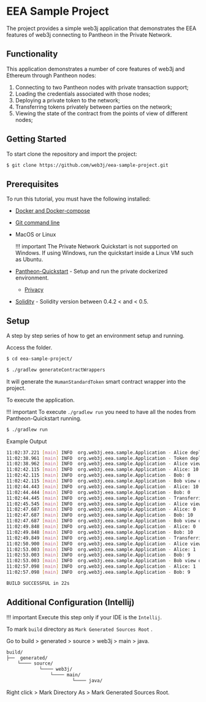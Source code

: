 # EEA Sample Project
The project provides a simple web3j application that demonstrates the EEA features of web3j connecting to Pantheon in the Private Network.

## Functionality
This application demonstrates a number of core features of web3j and Ethereum through Pantheon nodes:

1.  Connecting to two Pantheon nodes with private transaction support;
2.  Loading the credentials associated with those nodes;
3.  Deploying a private token to the network;
4.  Transferring tokens privately between parties on the network;
5.  Viewing the state of the contract from the points of view of different nodes;


## Getting Started

To start clone the repository and import the project:

```bash
$ git clone https://github.com/web3j/eea-sample-project.git
```

## Prerequisites

To run this tutorial, you must have the following installed:

- [Docker and Docker-compose](https://docs.docker.com/compose/install/) 

- [Git command line](https://git-scm.com/)

- MacOS or Linux 
    
    !!! important 
        The Private Network Quickstart is not supported on Windows. If using Windows, run the quickstart
        inside a Linux VM such as Ubuntu. 

- [Pantheon-Quickstart](https://github.com/PegaSysEng/pantheon-quickstart) - Setup and run the private dockerized environment.
    - [Privacy](https://github.com/PegaSysEng/pantheon-quickstart/tree/4-node-example/privacy)

- [Solidity](https://solidity.readthedocs.io/en/v0.4.24/installing-solidity.html) - Solidity version between 0.4.2 < and < 0.5.

## Setup

A step by step series of  how to get an environment setup and running.
    
    
Access the folder.

```bash
$ cd eea-sample-project/
```

```bash
$ ./gradlew generateContractWrappers
```
It will generate the `HumanStandardToken`  smart contract wrapper into the project.

To execute the application.

!!! important 
        To execute `./gradlew run` you need to have all the nodes from Pantheon-Quickstart running.

```bash
$ ./gradlew run
```

Example Output
```bash
11:02:37.221 [main] INFO  org.web3j.eea.sample.Application - Alice deploying private token for {Alice, Bob}
11:02:38.961 [main] INFO  org.web3j.eea.sample.Application - Token deployed at 0x08ae6fb627eff726705d72e3705746f5353986f2 for {Alice, Bob}
11:02:38.962 [main] INFO  org.web3j.eea.sample.Application - Alice view of tokens:
11:02:42.115 [main] INFO  org.web3j.eea.sample.Application - Alice: 10
11:02:42.115 [main] INFO  org.web3j.eea.sample.Application - Bob: 0
11:02:42.115 [main] INFO  org.web3j.eea.sample.Application - Bob view of tokens:
11:02:44.443 [main] INFO  org.web3j.eea.sample.Application - Alice: 10
11:02:44.444 [main] INFO  org.web3j.eea.sample.Application - Bob: 0
11:02:44.445 [main] INFO  org.web3j.eea.sample.Application - Transferring 10 tokens from Alice to Bob
11:02:45.545 [main] INFO  org.web3j.eea.sample.Application - Alice view of tokens:
11:02:47.687 [main] INFO  org.web3j.eea.sample.Application - Alice: 0
11:02:47.687 [main] INFO  org.web3j.eea.sample.Application - Bob: 10
11:02:47.687 [main] INFO  org.web3j.eea.sample.Application - Bob view of tokens:
11:02:49.848 [main] INFO  org.web3j.eea.sample.Application - Alice: 0
11:02:49.848 [main] INFO  org.web3j.eea.sample.Application - Bob: 10
11:02:49.849 [main] INFO  org.web3j.eea.sample.Application - Transferring 1 token from Bob to Alice
11:02:50.900 [main] INFO  org.web3j.eea.sample.Application - Alice view of tokens:
11:02:53.003 [main] INFO  org.web3j.eea.sample.Application - Alice: 1
11:02:53.003 [main] INFO  org.web3j.eea.sample.Application - Bob: 9
11:02:53.003 [main] INFO  org.web3j.eea.sample.Application - Bob view of tokens:
11:02:57.098 [main] INFO  org.web3j.eea.sample.Application - Alice: 1
11:02:57.098 [main] INFO  org.web3j.eea.sample.Application - Bob: 9

BUILD SUCCESSFUL in 22s
```


## Additional Configuration (Intellij)

!!! important 
        Execute this step only if your IDE is the `Intellij`.

To mark `build` directory as `Mark Generated Sources Root` . 

Go to build > generated > source > web3j > main > java. 

```bash
build/
├──  generated/ 
    └──── source/
            └──── web3j/
                └──── main/
                        └──── java/
``` 
Right click > Mark Directory As > Mark Generated Sources Root.
